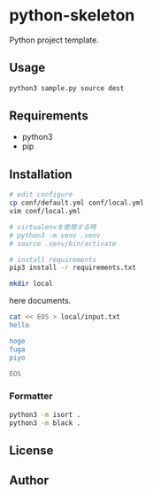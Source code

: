 # python-skeleton

Python project template.

## Usage

```bash
python3 sample.py source dest
```

## Requirements

* python3
* pip

## Installation

```bash
# edit configure
cp conf/default.yml conf/local.yml
vim conf/local.yml

# virtualenvを使用する時
# python3 -m venv .venv
# source .venv/bin/activate

# install requirements
pip3 install -r requirements.txt

mkdir local
```

here documents.

```bash
cat << EOS > local/input.txt
hello

hoge
fuga
piyo

EOS
```

### Formatter

```bash
python3 -m isort .
python3 -m black .
```

## License

## Author

